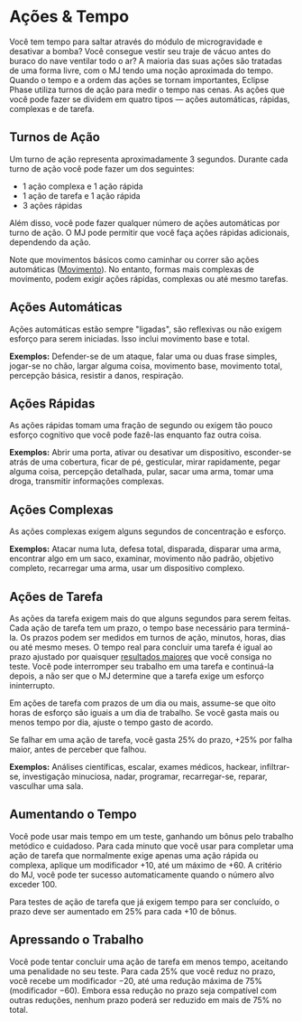 # Ações & Tempo

Você tem tempo para saltar através do módulo de microgravidade e desativar a bomba? Você consegue vestir seu traje de vácuo antes do buraco do nave ventilar todo o ar? A maioria das suas ações são tratadas de uma forma livre, com o MJ tendo uma noção aproximada do tempo. Quando o tempo e a ordem das ações se tornam importantes, Eclipse Phase utiliza turnos de ação para medir o tempo nas cenas. As ações que você pode fazer se dividem em quatro tipos — ações automáticas, rápidas, complexas e de tarefa.

## Turnos de Ação

Um turno de ação representa aproximadamente 3 segundos. Durante cada turno de ação você pode fazer um dos seguintes:

- 1 ação complexa e 1 ação rápida
- 1 ação de tarefa e 1 ação rápida
- 3 ações rápidas

Além disso, você pode fazer qualquer número de ações automáticas por turno de ação. O MJ pode permitir que você faça ações rápidas adicionais, dependendo da ação.

Note que movimentos básicos como caminhar ou correr são ações automáticas ([Movimento](../12/24-movement.md)). No entanto, formas mais complexas de movimento, podem exigir ações rápidas, complexas ou até mesmo tarefas.

## Ações Automáticas

Ações automáticas estão sempre "ligadas", são reflexivas ou não exigem esforço para serem iniciadas. Isso inclui movimento base e total.

**Exemplos:** Defender-se de um ataque, falar uma ou duas frase simples, jogar-se no chão, largar alguma coisa, movimento base, movimento total, percepção básica, resistir a danos, respiração.

## Ações Rápidas

As ações rápidas tomam uma fração de segundo ou exigem tão pouco esforço cognitivo que você pode fazê-las enquanto faz outra coisa.

**Exemplos:** Abrir uma porta, ativar ou desativar um dispositivo, esconder-se atrás de uma cobertura, ficar de pé, gesticular, mirar rapidamente, pegar alguma coisa, percepção detalhada, pular, sacar uma arma, tomar uma droga, transmitir informações complexas.

## Ações Complexas

As ações complexas exigem alguns segundos de concentração e esforço.

**Exemplos:** Atacar numa luta, defesa total, disparada, disparar uma arma, encontrar algo em um saco, examinar, movimento não padrão, objetivo completo, recarregar uma arma, usar um dispositivo complexo.

## Ações de Tarefa

As ações da tarefa exigem mais do que alguns segundos para serem feitas. Cada ação de tarefa tem um prazo, o tempo base necessário para terminá-la. Os prazos podem ser medidos em turnos de ação, minutos, horas, dias ou até mesmo meses. O tempo real para concluir uma tarefa é igual ao prazo ajustado por quaisquer [resultados maiores](../03/01-how-to-play.md#superior-results-3366-rule) que você consiga no teste. Você pode interromper seu trabalho em uma tarefa e continuá-la depois, a não ser que o MJ determine que a tarefa exige um esforço ininterrupto.

Em ações de tarefa com prazos de um dia ou mais, assume-se que oito horas de esforço são iguais a um dia de trabalho. Se você gasta mais ou menos tempo por dia, ajuste o tempo gasto de acordo.

Se falhar em uma ação de tarefa, você gasta 25% do prazo, +25% por falha maior, antes de perceber que falhou.

**Exemplos:** Análises científicas, escalar, exames médicos, hackear, infiltrar-se, investigação minuciosa, nadar, programar, recarregar-se, reparar, vasculhar uma sala.

## Aumentando o Tempo

Você pode usar mais tempo em um teste, ganhando um bônus pelo trabalho metódico e cuidadoso. Para cada minuto que você usar para completar uma ação de tarefa que normalmente exige apenas uma ação rápida ou complexa, aplique um modificador +10, até um máximo de +60. A critério do MJ, você pode ter sucesso automaticamente quando o número alvo exceder 100.

Para testes de ação de tarefa que já exigem tempo para ser concluído, o prazo deve ser aumentado em 25% para cada +10 de bônus.

## Apressando o Trabalho

Você pode tentar concluir uma ação de tarefa em menos tempo, aceitando uma penalidade no seu teste. Para cada 25% que você reduz no prazo, você recebe um modificador −20, até uma redução máxima de 75% (modificador −60). Embora essa redução no prazo seja compatível com outras reduções, nenhum prazo poderá ser reduzido em mais de 75% no total.
